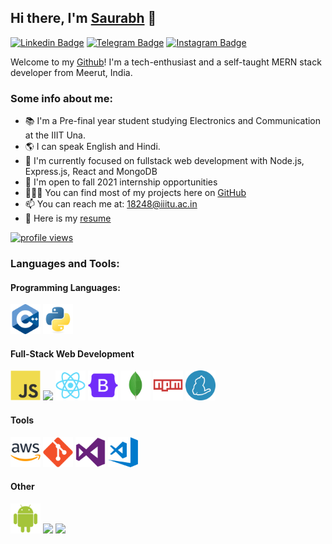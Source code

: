 ## Hi there, I'm [Saurabh][github link] 👋

[![Linkedin Badge](http://img.shields.io/badge/Saurabh%20Tyagi-0e76a8?style=flat-square&logo=Linkedin&logoColor=white)](https://linkedin.com/in/saurabhiiitu/)
[![Telegram Badge](http://img.shields.io/badge/Saurabh%20Tyagi-0e76a8?style=flat-square&logo=Telegram&logoColor=white)](https://t.me/styagi689)
[![Instagram Badge](http://img.shields.io/badge/Saurabh%20Tyagi-e4405f?style=flat-square&logo=Instagram&logoColor=white)](https://instagram.com/officially.saurabh_/)

Welcome to my [Github][github link]! I'm a tech-enthusiast and a self-taught MERN stack developer from Meerut, India.

### Some info about me:

- 📚 I'm a Pre-final year student studying Electronics and Communication at the IIIT Una.
- 🌎 I can speak English and Hindi.
- 🚀 I'm currently focused on fullstack web development with Node.js, Express.js, React and MongoDB
- 🏢 I'm open to fall 2021 internship opportunities
- 👨🏻‍💻 You can find most of my projects here on [GitHub][github link]
- 📫 You can reach me at: [18248@iiitu.ac.in](mailto:18248@iiitu.ac.in)
- 📝 Here is my [resume][resume link]

[![profile views](https://komarev.com/ghpvc/?username=andr-dev&style=flat-square&color=blue)][github link]

### Languages and Tools:

#### Programming Languages:

<code><img height="48" src="https://raw.githubusercontent.com/devicons/devicon/master/icons/cplusplus/cplusplus-original.svg"></code>
<code><img height="48" src="https://raw.githubusercontent.com/devicons/devicon/master/icons/python/python-original.svg"></code>

#### Full-Stack Web Development

<code><img height="48" src="https://raw.githubusercontent.com/devicons/devicon/master/icons/javascript/javascript-original.svg" /></code>
<code><img height="48" src="https://avatars3.githubusercontent.com/u/9950313"></code>
<code><img height="48" src="https://raw.githubusercontent.com/devicons/devicon/master/icons/react/react-original.svg"></code>
<code><img height="48" src="https://raw.githubusercontent.com/devicons/devicon/master/icons/bootstrap/bootstrap-plain.svg"></code>
<code><img height="48" src="https://raw.githubusercontent.com/devicons/devicon/master/icons/mongodb/mongodb-original.svg"></code>
<code><img height="48" src="https://raw.githubusercontent.com/devicons/devicon/master/icons/npm/npm-original-wordmark.svg"></code>
<code><img height="48" src="https://raw.githubusercontent.com/devicons/devicon/master/icons/yarn/yarn-original.svg"></code>

#### Tools

<code><img height="48" src="https://raw.githubusercontent.com/devicons/devicon/master/icons/amazonwebservices/amazonwebservices-original.svg"></code>
<code><img height="48" src="https://raw.githubusercontent.com/devicons/devicon/master/icons/git/git-original.svg"></code>
<code><img height="48" src="https://raw.githubusercontent.com/devicons/devicon/master/icons/visualstudio/visualstudio-plain.svg"></code>
<code><img height="48" src="https://raw.githubusercontent.com/github/explore/80688e429a7d4ef2fca1e82350fe8e3517d3494d/topics/visual-studio-code/visual-studio-code.png"></code>

#### Other

<code><img height="48" src="https://raw.githubusercontent.com/devicons/devicon/master/icons/android/android-plain.svg"></code>
<code><img height="48" src="https://www.chartjs.org/media/logo-title.svg"></code>
<code><img height="48" src="https://www.vectorlogo.zone/logos/opencv/opencv-icon.svg"></code>

<br />

[github link]: https://github.com/Saby-11/
[resume link]: https://github.com/Saby-11/
